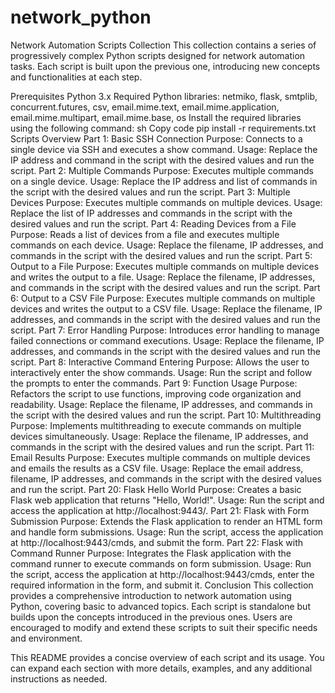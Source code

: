 # network_python
Network Automation Scripts Collection
This collection contains a series of progressively complex Python scripts designed for network automation tasks. Each script is built upon the previous one, introducing new concepts and functionalities at each step.

Prerequisites
Python 3.x
Required Python libraries: netmiko, flask, smtplib, concurrent.futures, csv, email.mime.text, email.mime.application, email.mime.multipart, email.mime.base, os
Install the required libraries using the following command:
sh
Copy code
pip install -r requirements.txt
Scripts Overview
Part 1: Basic SSH Connection
Purpose: Connects to a single device via SSH and executes a show command.
Usage: Replace the IP address and command in the script with the desired values and run the script.
Part 2: Multiple Commands
Purpose: Executes multiple commands on a single device.
Usage: Replace the IP address and list of commands in the script with the desired values and run the script.
Part 3: Multiple Devices
Purpose: Executes multiple commands on multiple devices.
Usage: Replace the list of IP addresses and commands in the script with the desired values and run the script.
Part 4: Reading Devices from a File
Purpose: Reads a list of devices from a file and executes multiple commands on each device.
Usage: Replace the filename, IP addresses, and commands in the script with the desired values and run the script.
Part 5: Output to a File
Purpose: Executes multiple commands on multiple devices and writes the output to a file.
Usage: Replace the filename, IP addresses, and commands in the script with the desired values and run the script.
Part 6: Output to a CSV File
Purpose: Executes multiple commands on multiple devices and writes the output to a CSV file.
Usage: Replace the filename, IP addresses, and commands in the script with the desired values and run the script.
Part 7: Error Handling
Purpose: Introduces error handling to manage failed connections or command executions.
Usage: Replace the filename, IP addresses, and commands in the script with the desired values and run the script.
Part 8: Interactive Command Entering
Purpose: Allows the user to interactively enter the show commands.
Usage: Run the script and follow the prompts to enter the commands.
Part 9: Function Usage
Purpose: Refactors the script to use functions, improving code organization and readability.
Usage: Replace the filename, IP addresses, and commands in the script with the desired values and run the script.
Part 10: Multithreading
Purpose: Implements multithreading to execute commands on multiple devices simultaneously.
Usage: Replace the filename, IP addresses, and commands in the script with the desired values and run the script.
Part 11: Email Results
Purpose: Executes multiple commands on multiple devices and emails the results as a CSV file.
Usage: Replace the email address, filename, IP addresses, and commands in the script with the desired values and run the script.
Part 20: Flask Hello World
Purpose: Creates a basic Flask web application that returns "Hello, World!".
Usage: Run the script and access the application at http://localhost:9443/.
Part 21: Flask with Form Submission
Purpose: Extends the Flask application to render an HTML form and handle form submissions.
Usage: Run the script, access the application at http://localhost:9443/cmds, and submit the form.
Part 22: Flask with Command Runner
Purpose: Integrates the Flask application with the command runner to execute commands on form submission.
Usage: Run the script, access the application at http://localhost:9443/cmds, enter the required information in the form, and submit it.
Conclusion
This collection provides a comprehensive introduction to network automation using Python, covering basic to advanced topics. Each script is standalone but builds upon the concepts introduced in the previous ones. Users are encouraged to modify and extend these scripts to suit their specific needs and environment.

This README provides a concise overview of each script and its usage. You can expand each section with more details, examples, and any additional instructions as needed.
